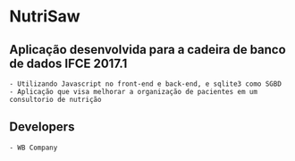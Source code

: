 # NutriSaw

## Aplicação desenvolvida para a cadeira de banco de dados IFCE 2017.1
	- Utilizando Javascript no front-end e back-end, e sqlite3 como SGBD
	- Aplicação que visa melhorar a organização de pacientes em um consultorio de nutrição

## Developers
	- WB Company
